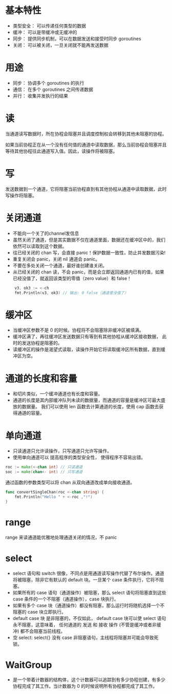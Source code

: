 # 基本特性
* 类型安全： 可以传递任何类型的数据
* 缓冲： 可以是带缓冲或无缓冲的
* 同步： 提供同步机制，可以在数据发送和接受时同步 goroutines
* 关闭： 可以被关闭，一旦关闭就不能再发送数据

# 用途
* 同步： 协调多个 goroutines 的执行
* 通信： 在多个 goroutines 之间传递数据
* 并行： 收集并发执行的结果


# 读
当通道读写数据时，所在协程会阻塞并且调度控制权会转移到其他未阻塞的协程。

如果当前协程正在从一个没有任何值的通道中读取数据，那么当前协程会阻塞并且等待其他协程往此通道写入值。因此，读操作将被阻塞。

# 写

发送数据到一个通道，它将阻塞当前协程直到有其他协程从通道中读取数据，此时写操作将阻塞。


# 关闭通道

* 不能向一个关了的channel发信息
* 虽然关闭了通道，但是其实数据不仅在通道里面，数据还在缓冲区中的，我们依然可以读取到这个数据。
* 往已经关闭的 chan 写，会直接 panic！保护数据一致性，防止并发数据污染!
* 重复关闭会 panic，关闭 nil 通道会 panic。
* 不要在多处关闭一个通道，最好谁创建谁关闭。
* 从已经关闭的 chan 读，不会 panic，而是会立即返回通道内已有的值，如果已经没值了，就返回该类型的零值（zero value）和 false！
```go
    v3, ok3 := <-ch
    fmt.Println(v3, ok3) // 输出: 0 false（通道里没值了）
```

# 缓冲区
* 当缓冲区参数不是 0 的时候。协程将不会阻塞除非缓冲区被填满。
* 缓冲区满了，再往缓冲区发送数据只有等到有其他协程从缓冲区接收数据， 此时的发送协程是阻塞的。
* 读缓冲区的操作是渴望式读取，读操作开始它将读取缓冲区所有数据，直到缓冲区为空。

# 通道的长度和容量
* 和切片类似，一个缓冲通道也有长度和容量。
* 通道的长度是其内部缓冲队列未读的数据量，而通道的容量是缓冲区可最大盛放的数据量。 我们可以使用 len 函数去计算通道的长度，使用 cap 函数去获得通道的容量。

# 单向通道
* 只读通道只允许读操作，只写通道只允许写操作。
* 使用单向通道可以 提高程序的类型安全性， 使得程序不容易出错。

``` go
roc := make(<-chan int) // 只读通道
soc := make(chan<- int) // 只写通道
```

通过函数的参数类型可以将 chan 从双向通道改成单向接收通道。
```go
func convertSingleChan(roc <-chan string) {
    fmt.Println("Hello " + <-roc ,"!")
}
```

# range
range 来读通道能优雅地处理通道关闭的情况，不 panic

# select
* select 语句和 switch 很像，不同点是用通道读写操作代替了布尔操作。通道将被阻塞，除非它有默认的 default 块。一旦某个 case 条件执行，它将不阻塞。
* 如果所有的 case 语句（通道操作）被阻塞，那么 select 语句将阻塞直到这些 case 条件的一个不阻塞（通道操作），case 块执行。
* 如果有多个 case 块（通道操作）都没有阻塞，那么运行时将随机选择一个不阻塞的 case 块立即执行。
* default case 块 是非阻塞的，不仅如此， default case 块可以使 select 语句永不阻塞，这意味着， 任何通道的 发送 和 接收 操作 (不管是缓冲或者非缓冲) 都不会阻塞当前线程。
* 空 select: select{} 没有 case 非阻塞语句，主线程将阻塞并可能会导致死锁。

# WaitGroup
* 是一个带着计数器的结构体，这个计数器可以追踪到有多少协程创建，有多少协程完成了其工作。当计数器为 0 的时候说明所有协程都完成了其工作。
